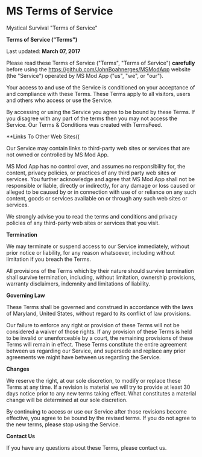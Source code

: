 # MS Terms of Service
Mystical Survival "Terms of Service"

**Terms of Service ("Terms")**

Last updated: **March 07, 2017**

Please read these Terms of Service ("Terms", "Terms of Service") **carefully** before using the https://github.com/JohnBoahnerges/MSModApp website (the "Service") operated by MS Mod App ("us", "we", or "our").

Your access to and use of the Service is conditioned on your acceptance of and compliance with these Terms. These Terms apply to all visitors, users and others who access or use the Service.

By accessing or using the Service you agree to be bound by these Terms. If you disagree with any part of the terms then you may not access the Service. Our Terms & Conditions was created with TermsFeed.

**Links To Other Web Sites((

Our Service may contain links to third-party web sites or services that are not owned or controlled by MS Mod App.

MS Mod App has no control over, and assumes no responsibility for, the content, privacy policies, or practices of any third party web sites or services. You further acknowledge and agree that MS Mod App shall not be responsible or liable, directly or indirectly, for any damage or loss caused or alleged to be caused by or in connection with use of or reliance on any such content, goods or services available on or through any such web sites or services.

We strongly advise you to read the terms and conditions and privacy policies of any third-party web sites or services that you visit.

**Termination**

We may terminate or suspend access to our Service immediately, without prior notice or liability, for any reason whatsoever, including without limitation if you breach the Terms.

All provisions of the Terms which by their nature should survive termination shall survive termination, including, without limitation, ownership provisions, warranty disclaimers, indemnity and limitations of liability.

**Governing Law**

These Terms shall be governed and construed in accordance with the laws of Maryland, United States, without regard to its conflict of law provisions.

Our failure to enforce any right or provision of these Terms will not be considered a waiver of those rights. If any provision of these Terms is held to be invalid or unenforceable by a court, the remaining provisions of these Terms will remain in effect. These Terms constitute the entire agreement between us regarding our Service, and supersede and replace any prior agreements we might have between us regarding the Service.

**Changes**

We reserve the right, at our sole discretion, to modify or replace these Terms at any time. If a revision is material we will try to provide at least 30 days notice prior to any new terms taking effect. What constitutes a material change will be determined at our sole discretion.

By continuing to access or use our Service after those revisions become effective, you agree to be bound by the revised terms. If you do not agree to the new terms, please stop using the Service.

**Contact Us**

If you have any questions about these Terms, please contact us.

